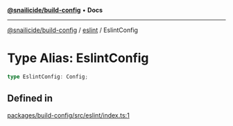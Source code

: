 [**@snailicide/build-config**](../../README.md) • **Docs**

---

[@snailicide/build-config](../../README.md) / [eslint](../README.md) / EslintConfig

# Type Alias: EslintConfig

```ts
type EslintConfig: Config;
```

## Defined in

[packages/build-config/src/eslint/index.ts:1](https://github.com/gbtunney/snailicide-monorepo/blob/e6e31fab4b5388ce50c23f623dbfd6064ce1a2f2/packages/build-config/src/eslint/index.ts#L1)
